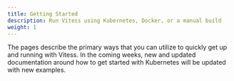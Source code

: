 ```yaml
---
title: Getting Started
description: Run Vitess using Kubernetes, Docker, or a manual build
weight: 1
---
```


The pages describe the primary ways that you can utilize to quickly get up and running with Vitess. In the coming weeks, new and updated documentation around how to get started with Kubernetes will be updated with new examples.
